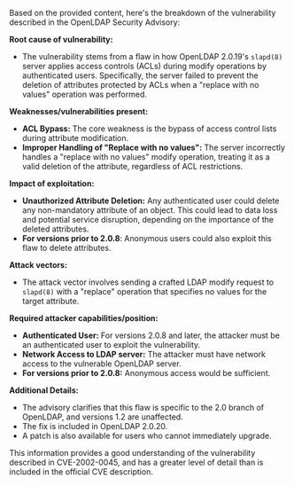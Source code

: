 Based on the provided content, here's the breakdown of the vulnerability described in the OpenLDAP Security Advisory:

**Root cause of vulnerability:**
- The vulnerability stems from a flaw in how OpenLDAP 2.0.19's `slapd(8)` server applies access controls (ACLs) during modify operations by authenticated users. Specifically, the server failed to prevent the deletion of attributes protected by ACLs when a "replace with no values" operation was performed.

**Weaknesses/vulnerabilities present:**
- **ACL Bypass:** The core weakness is the bypass of access control lists during attribute modification.
- **Improper Handling of "Replace with no values":** The server incorrectly handles a "replace with no values" modify operation, treating it as a valid deletion of the attribute, regardless of ACL restrictions.

**Impact of exploitation:**
- **Unauthorized Attribute Deletion:** Any authenticated user could delete any non-mandatory attribute of an object. This could lead to data loss and potential service disruption, depending on the importance of the deleted attributes.
- **For versions prior to 2.0.8**: Anonymous users could also exploit this flaw to delete attributes.

**Attack vectors:**
- The attack vector involves sending a crafted LDAP modify request to `slapd(8)` with a "replace" operation that specifies no values for the target attribute.

**Required attacker capabilities/position:**
- **Authenticated User:** For versions 2.0.8 and later, the attacker must be an authenticated user to exploit the vulnerability.
- **Network Access to LDAP server:** The attacker must have network access to the vulnerable OpenLDAP server.
- **For versions prior to 2.0.8:** Anonymous access would be sufficient.

**Additional Details:**
- The advisory clarifies that this flaw is specific to the 2.0 branch of OpenLDAP, and versions 1.2 are unaffected.
- The fix is included in OpenLDAP 2.0.20.
- A patch is also available for users who cannot immediately upgrade.

This information provides a good understanding of the vulnerability described in CVE-2002-0045, and has a greater level of detail than is included in the official CVE description.